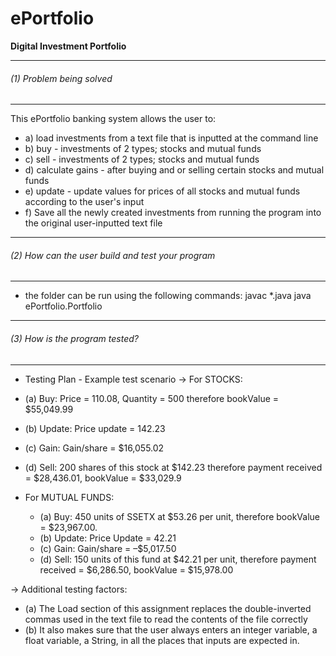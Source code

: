 # ePortfolio
**Digital Investment Portfolio**

********************************************************************
###### (1) Problem being solved
********************************************************************
  This ePortfolio banking system allows the user to:
* a) load investments from a text file that is inputted at the command line
* b) buy - investments of 2 types; stocks and mutual funds
* c) sell - investments of 2 types; stocks and mutual funds
* d) calculate gains - after buying and or selling certain stocks and mutual funds
* e) update - update values for prices of all stocks and mutual funds according to the user's input
* f) Save all the newly created investments from running the program into the original user-inputted text file

********************************************************************
###### (2) How can the user build and test your program
********************************************************************
- the folder can be run using the following commands:
  javac *.java
  java ePortfolio.Portfolio

********************************************************************
###### (3) How is the program tested?
********************************************************************
- Testing Plan - Example test scenario
-> For STOCKS:
* (a) Buy: Price = 110.08, Quantity = 500 therefore bookValue = $55,049.99
* (b) Update: Price update = 142.23
* (c) Gain: Gain/share = $16,055.02
* (d) Sell: 200 shares of this stock at $142.23 therefore payment received = $28,436.01, bookValue =  $33,029.9

* For MUTUAL FUNDS:
  * (a) Buy: 450 units of SSETX at $53.26 per unit, therefore bookValue =  $23,967.00.
  * (b) Update: Price Update = 42.21
  * (c) Gain: Gain/share = –$5,017.50
  * (d) Sell:  150 units of this fund at $42.21 per unit, therefore payment received = $6,286.50, bookValue = $15,978.00

-> Additional testing factors:
* (a) The Load section of this assignment replaces the double-inverted commas used in the text file to read the contents of the file correctly
* (b) It also makes sure that the user always enters an integer variable, a float variable, a String, in all the places that inputs are expected in.

